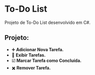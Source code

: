 # To-Do List #

Projeto de To-Do List desenvolvido em C#.

## Projeto: ## 
- ➕ __Adicionar Nova Tarefa.__
- 🦄 __Exibir Tarefas.__
- ☑️ __Marcar Tarefa como Concluída.__
- ✖️ __Remover Tarefa.__
